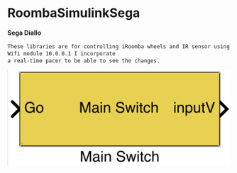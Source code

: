 # RoombaSimulinkSega
**Sega Diallo**
```
These libraries are for controlling iRoomba wheels and IR sensor using Wifi module 10.0.0.1 I incorporate 
a real-time pacer to be able to see the changes.
```

![Main Switch Block](https://github.com/tuf27959/RoombaSimulinkSega/blob/master/Main%20Switch%20Library.png)

